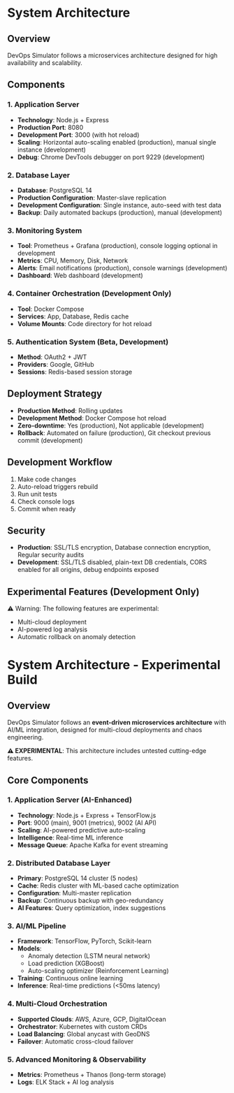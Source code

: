 
# System Architecture

## Overview
DevOps Simulator follows a microservices architecture designed for high availability and scalability.

## Components

### 1. Application Server
- **Technology**: Node.js + Express
- **Production Port**: 8080
- **Development Port**: 3000 (with hot reload)
- **Scaling**: Horizontal auto-scaling enabled (production), manual single instance (development)
- **Debug**: Chrome DevTools debugger on port 9229 (development)

### 2. Database Layer
- **Database**: PostgreSQL 14
- **Production Configuration**: Master-slave replication
- **Development Configuration**: Single instance, auto-seed with test data
- **Backup**: Daily automated backups (production), manual (development)

### 3. Monitoring System
- **Tool**: Prometheus + Grafana (production), console logging optional in development
- **Metrics**: CPU, Memory, Disk, Network
- **Alerts**: Email notifications (production), console warnings (development)
- **Dashboard**: Web dashboard (development)

### 4. Container Orchestration (Development Only)
- **Tool**: Docker Compose
- **Services**: App, Database, Redis cache
- **Volume Mounts**: Code directory for hot reload

### 5. Authentication System (Beta, Development)
- **Method**: OAuth2 + JWT
- **Providers**: Google, GitHub
- **Sessions**: Redis-based session storage

## Deployment Strategy
- **Production Method**: Rolling updates
- **Development Method**: Docker Compose hot reload
- **Zero-downtime**: Yes (production), Not applicable (development)
- **Rollback**: Automated on failure (production), Git checkout previous commit (development)

## Development Workflow
1. Make code changes
2. Auto-reload triggers rebuild
3. Run unit tests
4. Check console logs
5. Commit when ready

## Security
- **Production**: SSL/TLS encryption, Database connection encryption, Regular security audits
- **Development**: SSL/TLS disabled, plain-text DB credentials, CORS enabled for all origins, debug endpoints exposed

## Experimental Features (Development Only)
⚠️ Warning: The following features are experimental:
- Multi-cloud deployment
- AI-powered log analysis
- Automatic rollback on anomaly detection

# System Architecture - Experimental Build

## Overview
DevOps Simulator follows an **event-driven microservices architecture** with AI/ML integration, designed for multi-cloud deployments and chaos engineering.

**⚠️ EXPERIMENTAL**: This architecture includes untested cutting-edge features.

## Core Components

### 1. Application Server (AI-Enhanced)
- **Technology**: Node.js + Express + TensorFlow.js
- **Port**: 9000 (main), 9001 (metrics), 9002 (AI API)
- **Scaling**: AI-powered predictive auto-scaling
- **Intelligence**: Real-time ML inference
- **Message Queue**: Apache Kafka for event streaming

### 2. Distributed Database Layer
- **Primary**: PostgreSQL 14 cluster (5 nodes)
- **Cache**: Redis cluster with ML-based cache optimization
- **Configuration**: Multi-master replication
- **Backup**: Continuous backup with geo-redundancy
- **AI Features**: Query optimization, index suggestions

### 3. AI/ML Pipeline
- **Framework**: TensorFlow, PyTorch, Scikit-learn
- **Models**: 
  - Anomaly detection (LSTM neural network)
  - Load prediction (XGBoost)
  - Auto-scaling optimizer (Reinforcement Learning)
- **Training**: Continuous online learning
- **Inference**: Real-time predictions (<50ms latency)

### 4. Multi-Cloud Orchestration
- **Supported Clouds**: AWS, Azure, GCP, DigitalOcean
- **Orchestrator**: Kubernetes with custom CRDs
- **Load Balancing**: Global anycast with GeoDNS
- **Failover**: Automatic cross-cloud failover

### 5. Advanced Monitoring & Observability
- **Metrics**: Prometheus + Thanos (long-term storage)
- **Logs**: ELK Stack + AI log analysis

